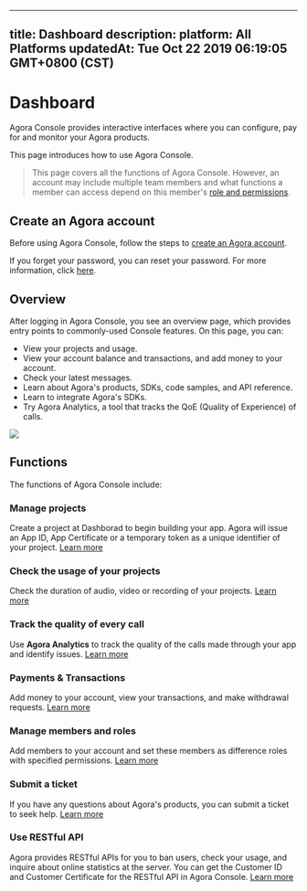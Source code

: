 
---
title: Dashboard
description: 
platform: All Platforms
updatedAt: Tue Oct 22 2019 06:19:05 GMT+0800 (CST)
---
# Dashboard
Agora Console provides interactive interfaces where you can configure, pay for and monitor your Agora products. 

This page introduces how to use Agora Console.

> This page covers all the functions of Agora Console. However, an account may include multiple team members and what functions a member can access depend on this member's [role and permissions](#permission).

## Create an Agora account

Before using Agora Console, follow the steps to [create an Agora account](https://sso.agora.io/cn/signup). 

If you forget your password, you can reset your password. For more information, click [here](../../en/Agora%20Platform/sign_in_and_sign_up.md).

## Overview

After logging in Agora Console, you see an overview page, which provides entry points to commonly-used Console features. On this page, you can:

- View your projects and usage.
- View your account balance and transactions, and add money to your account.
- Check your latest messages.
- Learn about Agora's products, SDKs, code samples, and API reference.
- Learn to integrate Agora's SDKs.
- Try Agora Analytics, a tool that tracks the QoE (Quality of Experience) of calls.

![](https://web-cdn.agora.io/docs-files/1567420529846)

## Functions

The functions of Agora Console include:

### Manage projects

Create a project at Dashborad to begin building your app. Agora will issue an App ID, App Certificate or a temporary token as a unique identifier of your project. [Learn more](../../en/Agora%20Platform/manage_projects.md)

### Check the usage of your projects

Check the duration of audio, video or recording of your projects. [Learn more](../../en/Agora%20Platform/check_usage.md)

### Track the quality of every call

Use **Agora Analytics** to track the quality of the calls made through your app and identify issues. [Learn more](../../en/Agora%20Platform/aa_guide.md)

### Payments & Transactions

Add money to your account, view your transactions, and make withdrawal requests. [Learn more](../../en/Agora%20Platform/online_payment.md)

### Manage members and roles

Add members to your account and set these members as difference roles with specified permissions.  [Learn more](../../en/Agora%20Platform/manage_member.md)

### Submit a ticket

If you have any questions about Agora's products, you can submit a ticket to seek help. [Learn more](../../en/Agora%20Platform/ticket.md)

### Use RESTful API

Agora provides RESTful APIs for you to ban users, check your usage, and inquire about online statistics at the server. You can get the Customer ID and Customer Certificate for the RESTful API in Agora Console. [Learn more](../../en/Agora%20Platform/dashboard_restful_communication.md)
